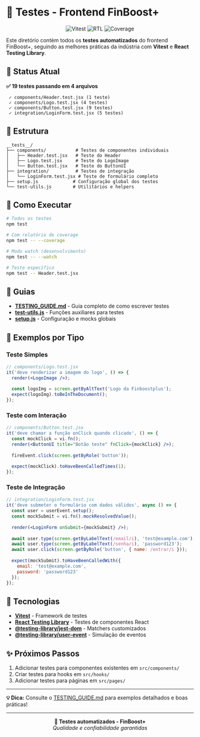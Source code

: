 # 🧪 Testes - Frontend FinBoost+

<div align="center">
  <img src="https://img.shields.io/badge/Framework-Vitest-yellow" alt="Vitest">
  <img src="https://img.shields.io/badge/Library-React_Testing_Library-red" alt="RTL">
  <img src="https://img.shields.io/badge/Coverage-80%+-green" alt="Coverage">
</div>

Este diretório contém todos os **testes automatizados** do frontend FinBoost+, seguindo as melhores práticas da indústria com **Vitest** e **React Testing Library**.

## 🧪 Status Atual

**✅ 19 testes passando em 4 arquivos**

```
 ✓ components/Header.test.jsx (1 teste)
 ✓ components/Logo.test.jsx (4 testes)  
 ✓ components/Button.test.jsx (9 testes)
 ✓ integration/LoginForm.test.jsx (5 testes)
```

## 📁 Estrutura

```
__tests__/
├── components/           # Testes de componentes individuais
│   ├── Header.test.jsx   # Teste do Header
│   ├── Logo.test.jsx     # Teste do LogoImage
│   └── Button.test.jsx   # Teste do ButtonUI
├── integration/          # Testes de integração
│   └── LoginForm.test.jsx # Teste de formulário completo
├── setup.js             # Configuração global dos testes
└── test-utils.js        # Utilitários e helpers
```

## 🚀 Como Executar

```bash
# Todos os testes
npm test

# Com relatório de coverage
npm test -- --coverage

# Modo watch (desenvolvimento)
npm test -- --watch

# Teste específico
npm test -- Header.test.jsx
```

## 📖 Guias

- **[TESTING_GUIDE.md](../TESTING_GUIDE.md)** - Guia completo de como escrever testes
- **[test-utils.js](./test-utils.js)** - Funções auxiliares para testes
- **[setup.js](./setup.js)** - Configuração e mocks globais

## 🎯 Exemplos por Tipo

### Teste Simples
```jsx
// components/Logo.test.jsx
it('deve renderizar a imagem do logo', () => {
  render(<LogoImage />);
  
  const logoImg = screen.getByAltText('Logo da Finboostplus');
  expect(logoImg).toBeInTheDocument();
});
```

### Teste com Interação
```jsx
// components/Button.test.jsx
it('deve chamar a função onClick quando clicado', () => {
  const mockClick = vi.fn();
  render(<ButtonUI title="Botão teste" fnClick={mockClick} />);
  
  fireEvent.click(screen.getByRole('button'));
  
  expect(mockClick).toHaveBeenCalledTimes(1);
});
```

### Teste de Integração
```jsx
// integration/LoginForm.test.jsx
it('deve submeter o formulário com dados válidos', async () => {
  const user = userEvent.setup();
  const mockSubmit = vi.fn().mockResolvedValue();
  
  render(<LoginForm onSubmit={mockSubmit} />);
  
  await user.type(screen.getByLabelText(/email/i), 'test@example.com');
  await user.type(screen.getByLabelText(/senha/i), 'password123');
  await user.click(screen.getByRole('button', { name: /entrar/i }));
  
  expect(mockSubmit).toHaveBeenCalledWith({
    email: 'test@example.com',
    password: 'password123'
  });
});
```

## 🔧 Tecnologias

- **[Vitest](https://vitest.dev/)** - Framework de testes
- **[React Testing Library](https://testing-library.com/react)** - Testes de componentes React
- **[@testing-library/jest-dom](https://github.com/testing-library/jest-dom)** - Matchers customizados
- **[@testing-library/user-event](https://github.com/testing-library/user-event)** - Simulação de eventos

## ✨ Próximos Passos

1. Adicionar testes para componentes existentes em `src/components/`
2. Criar testes para hooks em `src/hooks/`
3. Adicionar testes para páginas em `src/pages/`

---

**💡 Dica:** Consulte o [TESTING_GUIDE.md](../TESTING_GUIDE.md) para exemplos detalhados e boas práticas!

---

<div align="center">
  <strong>🧪 Testes automatizados - FinBoost+</strong><br/>
  <em>Qualidade e confiabilidade garantidas</em>
</div>
